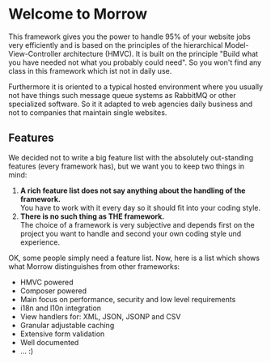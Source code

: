 Welcome to Morrow
=============================

This framework gives you the power to handle 95% of your website jobs very efficiently and is based on the principles of the hierarchical Model-View-Controller architecture (HMVC).
It is built on the principle "Build what you have needed not what you probably could need". So you won't find any class in this framework which ist not in daily use.

Furthermore it is oriented to a typical hosted environment where you usually not have things such message queue systems as RabbitMQ or other specialized software.
So it it adapted to web agencies daily business and not to companies that maintain single websites.

Features
---------

We decided not to write a big feature list with the absolutely out-standing features (every framework has), but we want you to keep two things in mind:

1. **A rich feature list does not say anything about the handling of the framework.**  
	You have to work with it every day so it should fit into your coding style.
2. **There is no such thing as THE framework.**  
	The choice of a framework is very subjective and depends first on the project you want to handle and second your own coding style und experience. 

OK, some people simply need a feature list. Now, here is a list which shows what Morrow distinguishes from other frameworks:

* HMVC powered
* Composer powered
* Main focus on performance, security and low level requirements
* i18n and l10n integration
* View handlers for: XML, JSON, JSONP and CSV
* Granular adjustable caching
* Extensive form validation 
* Well documented
* ... :)
